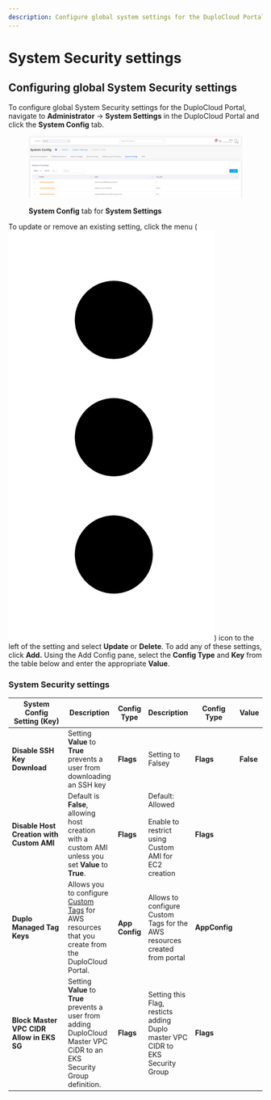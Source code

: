 ```yaml
---
description: Configure global system settings for the DuploCloud Portal
---
```


# System Security settings

## Configuring global System Security settings

To configure global System Security settings for the DuploCloud Portal, navigate to **Administrator** -> **System Settings** in the DuploCloud Portal and click the **System Config** tab.

<figure><img src="../../.gitbook/assets/systemconfig.png" alt=""><figcaption><p><strong>System Config</strong> tab for <strong>System Settings</strong></p></figcaption></figure>

To update or remove an existing setting, click the menu (<img src="../../.gitbook/assets/Kabab_three_Vertical_dots (13).png" alt="" data-size="line">) icon to the left of the setting and select **Update** or **Delete**. To add any of these settings, click **Add.** Using the Add Config pane, select the **Config Type** and **Key** from the table below and enter the appropriate **Value**.

### System Security settings

<table><thead><tr><th width="358">System Config Setting  (Key)</th><th>Description</th><th>Config Type</th><th data-hidden>Description</th><th data-hidden>Config Type</th><th data-hidden>Value</th></tr></thead><tbody><tr><td><strong>Disable SSH Key Download</strong> </td><td>Setting <strong>Value</strong> to <strong>True</strong> prevents a user from downloading an SSH key</td><td><strong>Flags</strong></td><td>Setting to Falsey</td><td><strong>Flags</strong></td><td><strong>False</strong></td></tr><tr><td><strong>Disable Host Creation with Custom AMI</strong> </td><td>Default is <strong>False</strong>, allowing host creation with a custom AMI unless you set <strong>Value</strong> to <strong>True</strong>.</td><td><strong>Flags</strong></td><td>Default: Allowed<br><br>Enable to restrict using Custom AMI for EC2 creation</td><td><strong>Flags</strong></td><td></td></tr><tr><td><strong>Duplo Managed Tag Keys</strong></td><td>Allows you to configure <a href="../use-cases/custom-resource-tags.md">Custom Tags</a> for AWS resources that you create from the DuploCloud Portal.</td><td><strong>App Config</strong></td><td>Allows to configure Custom Tags for the AWS resources created from portal</td><td><strong>AppConfig</strong></td><td></td></tr><tr><td><strong>Block Master VPC CIDR Allow in EKS SG</strong></td><td>Setting <strong>Value</strong> to <strong>True</strong> prevents a user from adding DuploCloud Master VPC CiDR to an EKS Security Group definition.</td><td><strong>Flags</strong></td><td>Setting  this Flag, resticts adding Duplo master VPC CIDR to EKS Security Group</td><td><strong>Flags</strong></td><td></td></tr></tbody></table>
